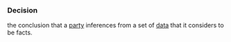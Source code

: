 ### Decision

the conclusion that a <a href="https://essif-lab.github.io/framework/docs/terms/party" hovertext="Party: an Entity that sets its Objectives, maintains its Knowledge, and uses that Knowledge to pursue its Objectives in an autonomous (sovereign) manner. Humans and Organizations are the typical examples.">party</a> inferences from a set of <a href="https://essif-lab.github.io/framework/docs/terms/data" hovertext="Data: something (tangible) that can be used to communicate a meaning (which is intangible/information).">data</a> that it considers to be facts.